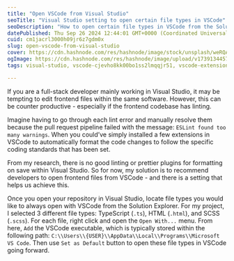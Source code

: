 ```yaml
---
title: "Open VSCode from Visual Studio"
seoTitle: "Visual Studio setting to open certain file types in VSCode"
seoDescription: "How to open certain file types in VSCode from the Solution Explorer."
datePublished: Thu Sep 26 2024 12:44:01 GMT+0000 (Coordinated Universal Time)
cuid: cm1jacrl3000h09jr6z7gdm0x
slug: open-vscode-from-visual-studio
cover: https://cdn.hashnode.com/res/hashnode/image/stock/unsplash/weRQAu9TA-A/upload/2aaaa8a7ca2485176f606eb4f199eaa5.jpeg
ogImage: https://cdn.hashnode.com/res/hashnode/image/upload/v1739134457111/ada1f8ec-433b-42e4-97a7-680dff0b9604.jpeg
tags: visual-studio, vscode-cjevho8kk00bo1ss2lmqqjr51, vscode-extensions, vscode-tips

---
```


If you are a full-stack developer mainly working in Visual Studio, it may be tempting to edit frontend files within the same software. However, this can be counter productive - especially if the frontend codebase has linting.

Imagine having to go through each lint error and manually resolve them because the pull request pipeline failed with the message: `ESLint found too many warnings`. When you could’ve simply installed a few extensions in VSCode to automatically format the code changes to follow the specific coding standards that has been set.

From my research, there is no good linting or prettier plugins for formatting on save within Visual Studio. So for now, my solution is to recommend developers to open frontend files from VSCode - and there is a setting that helps us achieve this.

Once you open your repository in Visual Studio, locate file types you would like to always open with VSCode from the Solution Explorer. For my project, I selected 3 different file types: TypeScript (`.ts`), HTML (`.html`), and SCSS (`.scss`). For each file, right click and open the `Open With...` menu. From here, `Add` the VSCode executable, which is typically stored within the following path: `C:\\Users\\{USER}\\AppData\\Local\\Programs\\Microsoft VS Code`. Then use `Set as Default` button to open these file types in VSCode going forward.